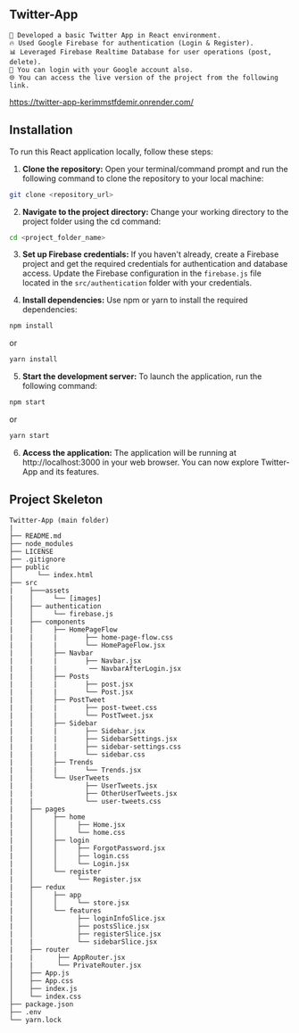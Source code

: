 ## Twitter-App
```
📝 Developed a basic Twitter App in React environment.
🔥 Used Google Firebase for authentication (Login & Register).
📊 Leveraged Firebase Realtime Database for user operations (post, delete).
📝 You can login with your Google account also.
🌐 You can access the live version of the project from the following link.
```

  https://twitter-app-kerimmstfdemir.onrender.com/

## Installation

To run this React application locally, follow these steps:

1. **Clone the repository:**
Open your terminal/command prompt and run the following command to clone the repository to your local machine:

```bash
git clone <repository_url>
```

2. **Navigate to the project directory:**
Change your working directory to the project folder using the cd command:

```bash
cd <project_folder_name>
```

3. **Set up Firebase credentials:**
If you haven't already, create a Firebase project and get the required credentials for authentication and database access. Update the Firebase configuration in the ```firebase.js``` file located in the ```src/authentication``` folder with your credentials.

4. **Install dependencies:**
Use npm or yarn to install the required dependencies:

```bash
npm install
```
or
```bash
yarn install
```

5. **Start the development server:**
To launch the application, run the following command:

```bash
npm start
```
or
```bash
yarn start
```

6. **Access the application:**
The application will be running at http://localhost:3000 in your web browser. You can now explore Twitter-App and its features.

## Project Skeleton

```
Twitter-App (main folder)
|
├── README.md 
├── node_modules
├── LICENSE
├── .gitignore
├── public
│      └── index.html
├── src
|    ├───assets
|    │     └── [images]
│    ├── authentication
│    │     └── firebase.js
|    ├── components
|    │     ├── HomePageFlow
|    |     |       ├── home-page-flow.css
|    |     |       └── HomePageFlow.jsx
|    │     ├── Navbar
|    |     |       ├── Navbar.jsx
|    |     |        ── NavbarAfterLogin.jsx
|    │     ├── Posts
|    |     |       ├── post.jsx
|    |     |       └── Post.jsx
|    │     ├── PostTweet
|    |     |       ├── post-tweet.css
|    |     |       └── PostTweet.jsx
|    │     ├── Sidebar
|    |     |       ├── Sidebar.jsx
|    |     |       ├── SidebarSettings.jsx
|    |     |       ├── sidebar-settings.css
|    |     |       └── sidebar.css
|    │     ├── Trends
|    |     |       └── Trends.jsx
|    │     └── UserTweets
|    |             ├── UserTweets.jsx
|    |             ├── OtherUserTweets.jsx
|    |             └── user-tweets.css
|    ├── pages
|    │     ├── home
|    │     │     ├── Home.jsx
|    │     │     └── home.css
|    │     ├── login
|    │     │     ├── ForgotPassword.jsx
|    │     │     ├── login.css
|    │     │     └── Login.jsx
|    │     └── register
|    │           └── Register.jsx
|    ├── redux
|    │     ├── app
|    │     │     └── store.jsx
|    │     └── features
|    │           ├── loginInfoSlice.jsx
|    │           ├── postsSlice.jsx
|    │           ├── registerSlice.jsx
|    |           └── sidebarSlice.jsx
|    ├── router
|    |      ├── AppRouter.jsx
|    |      └── PrivateRouter.jsx
│    ├── App.js
│    ├── App.css
│    ├── index.js
│    └── index.css
├── package.json
├── .env
└── yarn.lock
```
